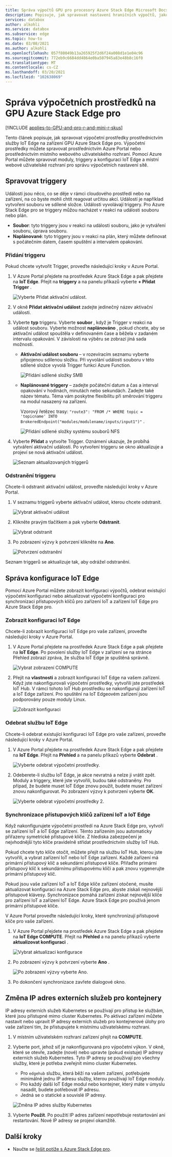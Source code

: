 ```yaml
---
title: Správa výpočtů GPU pro procesory Azure Stack Edge Microsoft Docs
description: Popisuje, jak spravovat nastavení hraničních výpočtů, jako jsou triggery, moduly, zobrazit výpočetní konfiguraci, odebrat konfiguraci prostřednictvím Azure Portal v grafickém procesoru Azure Stack Edge pro.
services: databox
author: alkohli
ms.service: databox
ms.subservice: edge
ms.topic: how-to
ms.date: 03/08/2021
ms.author: alkohli
ms.openlocfilehash: 057f80049b13a265925f2d6f24a008d1e1e04c96
ms.sourcegitcommit: 772eb9c6684dd4864e0ba507945a83e48b8c16f0
ms.translationtype: MT
ms.contentlocale: cs-CZ
ms.lasthandoff: 03/20/2021
ms.locfileid: "102638069"
---
```

# <a name="manage-compute-on-your-azure-stack-edge-pro-gpu"></a>Správa výpočetních prostředků na GPU Azure Stack Edge pro

[!INCLUDE [applies-to-GPU-and-pro-r-and-mini-r-skus](../../includes/azure-stack-edge-applies-to-gpu-pro-r-mini-r-sku.md)]

Tento článek popisuje, jak spravovat výpočetní prostředky prostřednictvím služby IoT Edge na zařízení GPU Azure Stack Edge pro. Výpočetní prostředky můžete spravovat prostřednictvím Azure Portal nebo prostřednictvím místního webového uživatelského rozhraní. Pomocí Azure Portal můžete spravovat moduly, triggery a konfiguraci IoT Edge a místní webové uživatelské rozhraní pro správu výpočetních nastavení sítě.



## <a name="manage-triggers"></a>Spravovat triggery

Události jsou něco, co se děje v rámci cloudového prostředí nebo na zařízení, na co byste mohli chtít reagovat určitou akcí. Událostí je například vytvoření souboru ve sdílené složce. Události vyvolávají triggery. Pro Azure Stack Edge pro se triggery můžou nacházet v reakci na události souboru nebo plán.

- **Soubor**: tyto triggery jsou v reakci na události souboru, jako je vytváření souboru, úprava souboru.
- **Naplánované**: tyto triggery jsou v reakci na plán, který můžete definovat s počátečním datem, časem spuštění a intervalem opakování.


### <a name="add-a-trigger"></a>Přidání triggeru

Pokud chcete vytvořit Trigger, proveďte následující kroky v Azure Portal.

1. V Azure Portal přejdete na prostředek Azure Stack Edge a pak přejdete na **IoT Edge**. Přejít na **triggery** a na panelu příkazů vyberte **+ Přidat Trigger** .

    ![Vyberte Přidat aktivační událost.](media/azure-stack-edge-gpu-manage-compute/add-trigger-1-m.png)

2. V okně **Přidat aktivační událost** zadejte jedinečný název aktivační události.
    
    <!--Trigger names can only contain numbers, lowercase letters, and hyphens. The share name must be between 3 and 63 characters long and begin with a letter or a number. Each hyphen must be preceded and followed by a non-hyphen character.-->

3. Vyberte **typ** triggeru. Vyberte **soubor** , když je Trigger v reakci na událost souboru. Vyberte možnost **naplánováno** , pokud chcete, aby se aktivační událost spouštěla v definovaném čase a běžela v zadaném intervalu opakování. V závislosti na výběru se zobrazí jiná sada možností.

    - **Aktivační událost souboru** – v rozevíracím seznamu vyberte připojenou sdílenou složku. Při vyvolání události souboru v této sdílené složce vyvolá Trigger funkci Azure Function.

        ![Přidání sdílené složky SMB](media/azure-stack-edge-gpu-manage-compute/add-file-trigger.png)

    - **Naplánované triggery** – zadejte počáteční datum a čas a interval opakování v hodinách, minutách nebo sekundách. Zadejte také název tématu. Téma vám poskytne flexibilitu při směrování triggeru na modul nasazený na zařízení.

        Vzorový řetězec trasy: `"route3": "FROM /* WHERE topic = 'topicname' INTO BrokeredEndpoint("modules/modulename/inputs/input1")"` .

        ![Přidání sdílené složky systému souborů NFS](media/azure-stack-edge-gpu-manage-compute/add-scheduled-trigger.png)

4. Vyberte **Přidat** a vytvořte Trigger. Oznámení ukazuje, že probíhá vytváření aktivační události. Po vytvoření triggeru se okno aktualizuje a projeví se nová aktivační událost.
 
    ![Seznam aktualizovaných triggerů](media/azure-stack-edge-gpu-manage-compute/add-trigger-2.png)

### <a name="delete-a-trigger"></a>Odstranění triggeru

Chcete-li odstranit aktivační událost, proveďte následující kroky v Azure Portal.

1. V seznamu triggerů vyberte aktivační událost, kterou chcete odstranit.

    ![Vybrat aktivační událost](media/azure-stack-edge-gpu-manage-compute/delete-trigger-1.png)

2. Klikněte pravým tlačítkem a pak vyberte **Odstranit**.

    ![Vybrat odstranit](media/azure-stack-edge-gpu-manage-compute/delete-trigger-2.png)

3. Po zobrazení výzvy k potvrzení klikněte na **Ano**.

    ![Potvrzení odstranění](media/azure-stack-edge-gpu-manage-compute/delete-trigger-3.png)

Seznam triggerů se aktualizuje tak, aby odrážel odstranění.

## <a name="manage-iot-edge-configuration"></a>Správa konfigurace IoT Edge

Pomocí Azure Portal můžete zobrazit konfiguraci výpočtů, odebrat existující výpočetní konfiguraci nebo aktualizovat výpočetní konfiguraci pro synchronizaci přístupových klíčů pro zařízení IoT a zařízení IoT Edge pro Azure Stack Edge pro.

### <a name="view-iot-edge-configuration"></a>Zobrazit konfiguraci IoT Edge

Chcete-li zobrazit konfiguraci IoT Edge pro vaše zařízení, proveďte následující kroky v Azure Portal.

1. V Azure Portal přejdete na prostředek Azure Stack Edge a pak přejdete na **IoT Edge**. Po povolení služby IoT Edge v zařízení se na stránce Přehled zobrazí zpráva, že služba IoT Edge je spuštěná správně.

    ![Vybrat zobrazení COMPUTE](media/azure-stack-edge-gpu-manage-compute/view-compute-1.png)

2. Přejít na **vlastnosti** a zobrazit konfiguraci IoT Edge na vašem zařízení. Když jste nakonfigurovali výpočetní prostředky, vytvořili jste prostředek IoT Hub. V rámci tohoto IoT Hub prostředku se nakonfigurují zařízení IoT a IoT Edge zařízení. Pro spuštění na IoT Edgeovém zařízení jsou podporovány pouze moduly Linux.

    ![Zobrazit konfiguraci](media/azure-stack-edge-gpu-manage-compute/view-compute-2.png)


### <a name="remove-iot-edge-service"></a>Odebrat službu IoT Edge

Chcete-li odebrat existující konfiguraci IoT Edge pro vaše zařízení, proveďte následující kroky v Azure Portal.

1. V Azure Portal přejdete na prostředek Azure Stack Edge a pak přejdete na **IoT Edge**. Přejít na **Přehled** a na panelu příkazů vyberte **Odebrat** .

    ![Vyberte odebrat výpočetní prostředky.](media/azure-stack-edge-gpu-manage-compute/remove-compute-1.png)

2. Odeberete-li službu IoT Edge, je akce nevratná a nelze ji vrátit zpět. Moduly a triggery, které jste vytvořili, budou také odstraněny. Pro případ, že budete muset IoT Edge znovu použít, budete muset zařízení znovu nakonfigurovat. Po zobrazení výzvy k potvrzení vyberte **OK**.

    ![Vyberte odebrat výpočetní prostředky 2.](media/azure-stack-edge-gpu-manage-compute/remove-compute-2.png)

### <a name="sync-up-iot-device-and-iot-edge-device-access-keys"></a>Synchronizace přístupových klíčů zařízení IoT a IoT Edge

Když nakonfigurujete výpočetní prostředí na Azure Stack Edge pro, vytvoří se zařízení IoT a IoT Edge zařízení. Těmto zařízením jsou automaticky přiřazeny symetrické přístupové klíče. Z hlediska zabezpečení je nejvhodnější tyto klíče pravidelně střídat prostřednictvím služby IoT Hub.

Pokud chcete tyto klíče otočit, můžete přejít na službu IoT Hub, kterou jste vytvořili, a vybrat zařízení IoT nebo IoT Edge zařízení. Každé zařízení má primární přístupový klíč a sekundární přístupové klíče. Přiřaďte primární přístupový klíč k sekundárnímu přístupovému klíči a pak znovu vygenerujte primární přístupový klíč.

Pokud jsou vaše zařízení IoT a IoT Edge klíče zařízení otočené, musíte aktualizovat konfiguraci na Azure Stack Edge pro, abyste získali nejnovější přístupové klávesy. Synchronizace pomáhá zařízení získat nejnovější klíče pro zařízení IoT a zařízení IoT Edge. Azure Stack Edge pro používá jenom primární přístupové klíče.

V Azure Portal proveďte následující kroky, které synchronizují přístupové klíče pro vaše zařízení.

1. V Azure Portal přejdete na prostředek Azure Stack Edge a pak přejdete na **IoT Edge COMPUTE**. Přejít na **Přehled** a na panelu příkazů vyberte **aktualizovat konfiguraci** .

    ![Vybrat aktualizaci konfigurace](media/azure-stack-edge-gpu-manage-compute/refresh-configuration-1.png)

2. Po zobrazení výzvy k potvrzení vyberte **Ano** .

    ![Po zobrazení výzvy vyberte Ano.](media/azure-stack-edge-gpu-manage-compute/refresh-configuration-2.png)

3. Po dokončení synchronizace zavřete dialogové okno.

## <a name="change-external-service-ips-for-containers"></a>Změna IP adres externích služeb pro kontejnery

IP adresy externích služeb Kubernetes se používají pro přístup ke službám, které jsou přístupné mimo cluster Kubernetes. Po aktivaci zařízení můžete nastavit nebo upravit IP adresy externích služeb pro kontejnerové úlohy pro vaše zařízení tím, že přistupujete k místnímu uživatelskému rozhraní.


1. V místním uživatelském rozhraní zařízení přejít na **COMPUTE**.
1. Vyberte port, jehož síť je nakonfigurovaná pro výpočetní výkon. V okně, které se otevře, zadejte (nové) nebo upravte (pokud existuje) IP adresy externích služeb Kubernetes. Tyto IP adresy se používají pro všechny služby, které je potřeba zveřejnit mimo cluster Kubernetes. 
    - Pro `edgehub` službu, která běží na vašem zařízení, potřebujete minimálně jednu IP adresu služby, kterou používají IoT Edge moduly. 
    - Pro každý další IoT Edge modul nebo kontejner, který máte v úmyslu nasadit, budete potřebovat IP adresu. 
    - Jedná se o statické a souvislé IP adresy.

    ![Změna IP adres služby Kubernetes](media/azure-stack-edge-gpu-manage-compute/change-service-ips-1.png)

1. Vyberte **Použít**. Po použití IP adres zařízení nepotřebuje restartování ani restartování. Nové IP adresy se projeví okamžitě.


## <a name="next-steps"></a>Další kroky

- Naučte se [řešit potíže s Azure Stack Edge pro](azure-stack-edge-gpu-troubleshoot.md).
